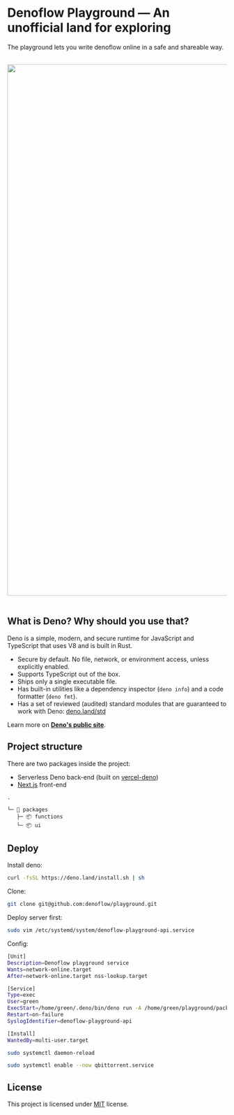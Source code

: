# Denoflow Playground — An unofficial land for exploring 

The playground lets you write denoflow online in a safe and shareable way.


<p align="center"><br><img width="1216" alt="image" src="https://user-images.githubusercontent.com/7854312/117201415-ec1ad280-adec-11eb-8af6-dad209a6010c.gif"><br><br></p>

## What is Deno? Why should you use that?

Deno is a simple, modern, and secure runtime for JavaScript and TypeScript that uses V8 and is built in Rust.

- Secure by default. No file, network, or environment access, unless explicitly enabled.
- Supports TypeScript out of the box.
- Ships only a single executable file.
- Has built-in utilities like a dependency inspector (`deno info`) and a code formatter (`deno fmt`).
- Has a set of reviewed (audited) standard modules that are guaranteed to work with Deno: [deno.land/std](https://deno.land/std)

Learn more on **[Deno's public site](https://deno.land/)**.


## Project structure

There are two packages inside the project:
- Serverless Deno back-end (built on [vercel-deno](https://github.com/TooTallNate/vercel-deno))
- [Next.js](https://nextjs.org/) front-end


```
.

└─ 📂 packages
   ├─ 📦 functions
   └─ 📦 ui
```

## Deploy

Install deno:

```bash
curl -fsSL https://deno.land/install.sh | sh
```

Clone:

```bash
git clone git@github.com:denoflow/playground.git
```

Deploy server first:

```bash
sudo vim /etc/systemd/system/denoflow-playground-api.service
```

Config:
```bash
[Unit]
Description=Denoflow playground service
Wants=network-online.target
After=network-online.target nss-lookup.target

[Service]
Type=exec
User=green
ExecStart=/home/green/.deno/bin/deno run -A /home/green/playground/packages/functions/main.ts
Restart=on-failure
SyslogIdentifier=denoflow-playground-api

[Install]
WantedBy=multi-user.target
```

```bash
sudo systemctl daemon-reload
```

```bash
sudo systemctl enable --now qbittorrent.service
```

## License

This project is licensed under [MIT](LICENSE) license.
